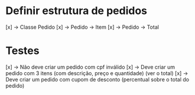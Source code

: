 # Definir estrutura de pedidos
[x] -> Classe Pedido
[x] -> Pedido -> Item
[x] -> Pedido -> Total

# Testes
[x] -> Não deve criar um pedido com cpf inválido
[x] -> Deve criar um pedido com 3 itens (com descrição, preço e quantidade) (ver o total)
[x] -> Deve criar um pedido com cupom de desconto (percentual sobre o total do pedido)
